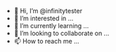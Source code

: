 - 👋 Hi, I’m @infinitytester
- 👀 I’m interested in ...
- 🌱 I’m currently learning ...
- 💞️ I’m looking to collaborate on ...
- 📫 How to reach me ...

<!---
infinitytester/infinitytester is a ✨ special ✨ repository because its `README.md` (this file) appears on your GitHub profile.
You can click the Preview link to take a look at your changes.
--->
